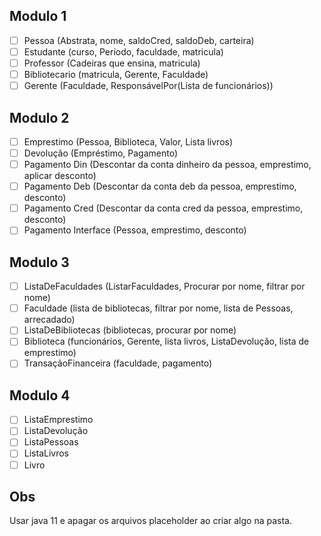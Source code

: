 ## Modulo 1
- [ ] Pessoa (Abstrata, nome, saldoCred, saldoDeb, carteira)
- [ ] Estudante (curso, Período, faculdade, matricula)
- [ ] Professor (Cadeiras que ensina, matricula)
- [ ] Bibliotecario (matricula, Gerente, Faculdade)
- [ ] Gerente (Faculdade, ResponsávelPor(Lista de funcionários))

## Modulo 2
- [ ] Emprestimo (Pessoa, Biblioteca, Valor, Lista livros)
- [ ] Devolução (Empréstimo, Pagamento)
- [ ] Pagamento Din (Descontar da conta dinheiro da pessoa, emprestimo, aplicar desconto)
- [ ] Pagamento Deb (Descontar da conta deb da pessoa, emprestimo, desconto)
- [ ] Pagamento Cred (Descontar da conta cred da pessoa, emprestimo, desconto)
- [ ] Pagamento Interface (Pessoa, emprestimo, desconto)

## Modulo 3
- [ ] ListaDeFaculdades (ListarFaculdades, Procurar por nome, filtrar por nome)
- [ ] Faculdade (lista de bibliotecas, filtrar por nome, lista de Pessoas, arrecadado)
- [ ] ListaDeBibliotecas (bibliotecas, procurar por nome)
- [ ] Biblioteca (funcionários, Gerente, lista livros, ListaDevolução, lista de emprestimo)
- [ ] TransaçãoFinanceira (faculdade, pagamento)

## Modulo 4
- [ ] ListaEmprestimo
- [ ] ListaDevolução
- [ ] ListaPessoas
- [ ] ListaLivros
- [ ] Livro

## Obs
Usar java 11 e apagar os arquivos placeholder ao criar algo na pasta.